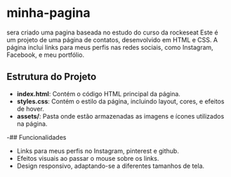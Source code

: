 # minha-pagina
 sera criado uma pagina baseada no estudo do curso da rockeseat 
Este é um projeto de uma página de contatos, desenvolvido em HTML e CSS. A página inclui links para meus perfis nas redes sociais, como Instagram, Facebook, e meu portfólio.

## Estrutura do Projeto

- **index.html**: Contém o código HTML principal da página.
- **styles.css**: Contém o estilo da página, incluindo layout, cores, e efeitos de hover.
- **assets/**: Pasta onde estão armazenadas as imagens e ícones utilizados na página.
 
-## Funcionalidades

- Links para meus perfis no Instagram, pinterest e github.
- Efeitos visuais ao passar o mouse sobre os links.
- Design responsivo, adaptando-se a diferentes tamanhos de tela. 
